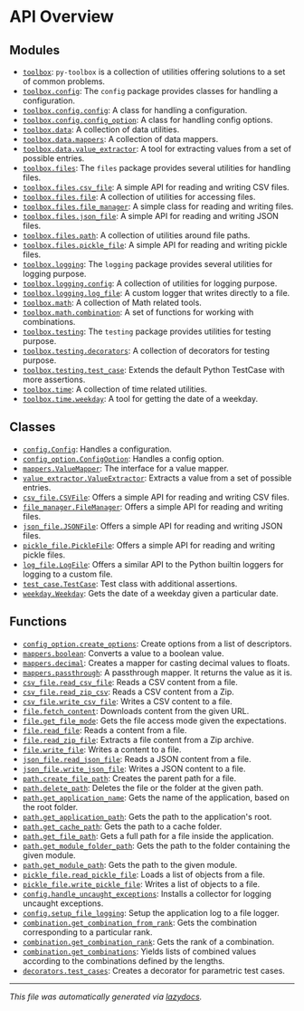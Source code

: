 <!-- markdownlint-disable -->

# API Overview

## Modules

- [`toolbox`](./toolbox.md#module-toolbox): `py-toolbox` is a collection of utilities offering solutions to a set of common problems.
- [`toolbox.config`](./toolbox.config.md#module-toolboxconfig): The `config` package provides classes for handling a configuration.
- [`toolbox.config.config`](./toolbox.config.config.md#module-toolboxconfigconfig): A class for handling a configuration.
- [`toolbox.config.config_option`](./toolbox.config.config_option.md#module-toolboxconfigconfig_option): A class for handling config options.
- [`toolbox.data`](./toolbox.data.md#module-toolboxdata): A collection of data utilities.
- [`toolbox.data.mappers`](./toolbox.data.mappers.md#module-toolboxdatamappers): A collection of data mappers.
- [`toolbox.data.value_extractor`](./toolbox.data.value_extractor.md#module-toolboxdatavalue_extractor): A tool for extracting values from a set of possible entries.
- [`toolbox.files`](./toolbox.files.md#module-toolboxfiles): The `files` package provides several utilities for handling files.
- [`toolbox.files.csv_file`](./toolbox.files.csv_file.md#module-toolboxfilescsv_file): A simple API for reading and writing CSV files.
- [`toolbox.files.file`](./toolbox.files.file.md#module-toolboxfilesfile): A collection of utilities for accessing files.
- [`toolbox.files.file_manager`](./toolbox.files.file_manager.md#module-toolboxfilesfile_manager): A simple class for reading and writing files.
- [`toolbox.files.json_file`](./toolbox.files.json_file.md#module-toolboxfilesjson_file): A simple API for reading and writing JSON files.
- [`toolbox.files.path`](./toolbox.files.path.md#module-toolboxfilespath): A collection of utilities around file paths.
- [`toolbox.files.pickle_file`](./toolbox.files.pickle_file.md#module-toolboxfilespickle_file): A simple API for reading and writing pickle files.
- [`toolbox.logging`](./toolbox.logging.md#module-toolboxlogging): The `logging` package provides several utilities for logging purpose.
- [`toolbox.logging.config`](./toolbox.logging.config.md#module-toolboxloggingconfig): A collection of utilities for logging purpose.
- [`toolbox.logging.log_file`](./toolbox.logging.log_file.md#module-toolboxlogginglog_file): A custom logger that writes directly to a file.
- [`toolbox.math`](./toolbox.math.md#module-toolboxmath): A collection of Math related tools.
- [`toolbox.math.combination`](./toolbox.math.combination.md#module-toolboxmathcombination): A set of functions for working with combinations.
- [`toolbox.testing`](./toolbox.testing.md#module-toolboxtesting): The `testing` package provides utilities for testing purpose.
- [`toolbox.testing.decorators`](./toolbox.testing.decorators.md#module-toolboxtestingdecorators): A collection of decorators for testing purpose.
- [`toolbox.testing.test_case`](./toolbox.testing.test_case.md#module-toolboxtestingtest_case): Extends the default Python TestCase with more assertions.
- [`toolbox.time`](./toolbox.time.md#module-toolboxtime): A collection of time related utilities.
- [`toolbox.time.weekday`](./toolbox.time.weekday.md#module-toolboxtimeweekday): A tool for getting the date of a weekday.

## Classes

- [`config.Config`](./toolbox.config.config.md#class-config): Handles a configuration.
- [`config_option.ConfigOption`](./toolbox.config.config_option.md#class-configoption): Handles a config option.
- [`mappers.ValueMapper`](./toolbox.data.mappers.md#class-valuemapper): The interface for a value mapper.
- [`value_extractor.ValueExtractor`](./toolbox.data.value_extractor.md#class-valueextractor): Extracts a value from a set of possible entries.
- [`csv_file.CSVFile`](./toolbox.files.csv_file.md#class-csvfile): Offers a simple API for reading and writing CSV files.
- [`file_manager.FileManager`](./toolbox.files.file_manager.md#class-filemanager): Offers a simple API for reading and writing files.
- [`json_file.JSONFile`](./toolbox.files.json_file.md#class-jsonfile): Offers a simple API for reading and writing JSON files.
- [`pickle_file.PickleFile`](./toolbox.files.pickle_file.md#class-picklefile): Offers a simple API for reading and writing pickle files.
- [`log_file.LogFile`](./toolbox.logging.log_file.md#class-logfile): Offers a similar API to the Python builtin loggers for logging to a custom file.
- [`test_case.TestCase`](./toolbox.testing.test_case.md#class-testcase): Test class with additional assertions.
- [`weekday.Weekday`](./toolbox.time.weekday.md#class-weekday): Gets the date of a weekday given a particular date.

## Functions

- [`config_option.create_options`](./toolbox.config.config_option.md#function-create_options): Create options from a list of descriptors.
- [`mappers.boolean`](./toolbox.data.mappers.md#function-boolean): Converts a value to a boolean value.
- [`mappers.decimal`](./toolbox.data.mappers.md#function-decimal): Creates a mapper for casting decimal values to floats.
- [`mappers.passthrough`](./toolbox.data.mappers.md#function-passthrough): A passthrough mapper. It returns the value as it is.
- [`csv_file.read_csv_file`](./toolbox.files.csv_file.md#function-read_csv_file): Reads a CSV content from a file.
- [`csv_file.read_zip_csv`](./toolbox.files.csv_file.md#function-read_zip_csv): Reads a CSV content from a Zip.
- [`csv_file.write_csv_file`](./toolbox.files.csv_file.md#function-write_csv_file): Writes a CSV content to a file.
- [`file.fetch_content`](./toolbox.files.file.md#function-fetch_content): Downloads content from the given URL.
- [`file.get_file_mode`](./toolbox.files.file.md#function-get_file_mode): Gets the file access mode given the expectations.
- [`file.read_file`](./toolbox.files.file.md#function-read_file): Reads a content from a file.
- [`file.read_zip_file`](./toolbox.files.file.md#function-read_zip_file): Extracts a file content from a Zip archive.
- [`file.write_file`](./toolbox.files.file.md#function-write_file): Writes a content to a file.
- [`json_file.read_json_file`](./toolbox.files.json_file.md#function-read_json_file): Reads a JSON content from a file.
- [`json_file.write_json_file`](./toolbox.files.json_file.md#function-write_json_file): Writes a JSON content to a file.
- [`path.create_file_path`](./toolbox.files.path.md#function-create_file_path): Creates the parent path for a file.
- [`path.delete_path`](./toolbox.files.path.md#function-delete_path): Deletes the file or the folder at the given path.
- [`path.get_application_name`](./toolbox.files.path.md#function-get_application_name): Gets the name of the application, based on the root folder.
- [`path.get_application_path`](./toolbox.files.path.md#function-get_application_path): Gets the path to the application's root.
- [`path.get_cache_path`](./toolbox.files.path.md#function-get_cache_path): Gets the path to a cache folder.
- [`path.get_file_path`](./toolbox.files.path.md#function-get_file_path): Gets a full path for a file inside the application.
- [`path.get_module_folder_path`](./toolbox.files.path.md#function-get_module_folder_path): Gets the path to the folder containing the given module.
- [`path.get_module_path`](./toolbox.files.path.md#function-get_module_path): Gets the path to the given module.
- [`pickle_file.read_pickle_file`](./toolbox.files.pickle_file.md#function-read_pickle_file): Loads a list of objects from a file.
- [`pickle_file.write_pickle_file`](./toolbox.files.pickle_file.md#function-write_pickle_file): Writes a list of objects to a file.
- [`config.handle_uncaught_exceptions`](./toolbox.logging.config.md#function-handle_uncaught_exceptions): Installs a collector for logging uncaught exceptions.
- [`config.setup_file_logging`](./toolbox.logging.config.md#function-setup_file_logging): Setup the application log to a file logger.
- [`combination.get_combination_from_rank`](./toolbox.math.combination.md#function-get_combination_from_rank): Gets the combination corresponding to a particular rank.
- [`combination.get_combination_rank`](./toolbox.math.combination.md#function-get_combination_rank): Gets the rank of a combination.
- [`combination.get_combinations`](./toolbox.math.combination.md#function-get_combinations): Yields lists of combined values according to the combinations defined by the lengths.
- [`decorators.test_cases`](./toolbox.testing.decorators.md#function-test_cases): Creates a decorator for parametric test cases.


---

_This file was automatically generated via [lazydocs](https://github.com/ml-tooling/lazydocs)._

